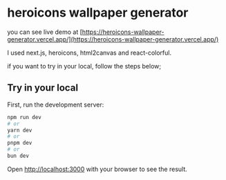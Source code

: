 # heroicons wallpaper generator
you can see live demo at [https://heroicons-wallpaper-generator.vercel.app/](https://heroicons-wallpaper-generator.vercel.app/)

I used next.js, heroicons, html2canvas and react-colorful.

if you want to try in your local, follow the steps below;

## Try in your local

First, run the development server:

```bash
npm run dev
# or
yarn dev
# or
pnpm dev
# or
bun dev
```

Open [http://localhost:3000](http://localhost:3000) with your browser to see the result.

